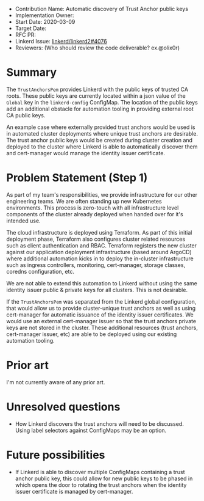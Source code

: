 - Contribution Name: Automatic discovery of Trust Anchor public keys
- Implementation Owner: 
- Start Date: 2020-03-09
- Target Date: 
- RFC PR: 
- Linkerd Issue: [linkerd/linkerd2#4076](https://github.com/linkerd/linkerd2/issues/4076)
- Reviewers: (Who should review the code deliverable? ex.@olix0r)

# Summary

[summary]: #summary

The `TrustAnchorsPem` provides Linkerd with the public keys of trusted CA roots. These public keys are currently located
within a json value of the `Global` key in the `linkerd-config` ConfigMap. The location of the public keys add an additional
obstacle for automation tooling in providing external root CA public keys.

An example case where externally provided trust anchors would be used is in automated cluster deployments where unique
trust anchors are desirable. The trust anchor public keys would be created during cluster creation and deployed to the cluster
where Linkerd is able to automatically discover them and cert-manager would manage the identity issuer certificate.

# Problem Statement (Step 1)

[problem-statement]: #problem-statement

As part of my team's responsibilities, we provide infrastructure for our other engineering teams. We are often standing up
new Kubernetes environments. This process is zero-touch with all infrastructure level components of the cluster already
deployed when handed over for it's intended use.

The cloud infrastructure is deployed using Terraform. As part of this initial deployment phase, Terraform also configures
cluster related resources such as client authentication and RBAC. Terraform registers the new cluster against our application
deployment infrastructure (based around ArgoCD) where additional automation kicks in to deploy the in-cluster infrastructure
such as ingress controllers, monitoring, cert-manager, storage classes, coredns configuration, etc.

We are not able to extend this automation to Linkerd without using the same identity issuer public & private keys for all clusters.
This is not desirable.

If the `TrustAnchorsPem` was separated from the Linkerd global configuration, that would allow us to provide cluster-unique trust anchors
as well as using cert-manager for automatic issuance of the identity issuer certificates. We would use an external cert-manager issuer so that
the trust anchors private keys are not stored in the cluster. These additional resources (trust anchors, cert-manager issuer, etc) are able to be
deployed using our existing automation tooling.

<!--

# Design proposal (Step 2)

[design-proposal]: #design-proposal

**Note**: This should be completed as part of `Step 2`.

This is the technical portion of the RFC. Explain the design in sufficient detail that:

- Its interaction with other features is clear
- It is reasonably clear how the contribution would be implemented
- Corner cases are dissected by example
- Dependencies on libraries, tools, projects or work that isn't yet complete
- Use Cases
- Goals
- Non-Goals
- Deliverables

-->

# Prior art

[prior-art]: #prior-art

I'm not currently aware of any prior art.

# Unresolved questions

[unresolved-questions]: #unresolved-questions

- How Linkerd discovers the trust anchors will need to be discussed. Using label selectors against ConfigMaps
  may be an option.

# Future possibilities

[future-possibilities]: #future-possibilities

- If Linkerd is able to discover multiple ConfigMaps containing a trust anchor public key, this could allow for new
  public keys to be phased in which opens the door to rotating the trust anchors when the identity issuer certificate
  is managed by cert-manager.

